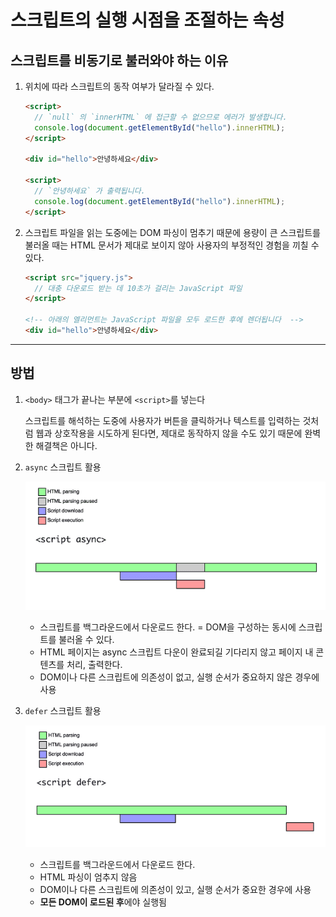 # 스크립트의 실행 시점을 조절하는 속성

##  스크립트를 비동기로 불러와야 하는 이유

1. 위치에 따라 스크립트의 동작 여부가 달라질 수 있다.

    ```html
    <script>
      // `null` 의 `innerHTML` 에 접근할 수 없으므로 에러가 발생합니다.
      console.log(document.getElementById("hello").innerHTML);
    </script>
    
    <div id="hello">안녕하세요</div>
    
    <script>
      // `안녕하세요` 가 출력됩니다.
      console.log(document.getElementById("hello").innerHTML);
    </script>
    ```

2. 스크립트 파일을 읽는 도중에는 DOM 파싱이 멈추기 때문에 용량이 큰 스크립트를 불러올 때는 HTML 문서가 제대로 보이지 않아 사용자의 부정적인 경험을 끼칠 수 있다.

    ```html
    <script src="jquery.js">
      // 대충 다운로드 받는 데 10초가 걸리는 JavaScript 파일
    </script>
    
    <!-- 아래의 엘리먼트는 JavaScript 파일을 모두 로드한 후에 렌더됩니다  -->
    <div id="hello">안녕하세요</div>
    ```

<hr>

##  방법

1. `<body>` 태그가 끝나는 부분에 `<script>`를 넣는다

   스크립트를 해석하는 도중에 사용자가 버튼을 클릭하거나 텍스트를 입력하는 것처럼 웹과 상호작용을 시도하게 된다면, 제대로 동작하지 않을 수도 있기 때문에 완벽한 해결책은 아니다.

2. `async` 스크립트 활용

   ![Untitled](../../assets/HTML/async_script_time.png)

    - 스크립트를 백그라운드에서 다운로드 한다. = DOM을 구성하는 동시에 스크립트를 불러올 수 있다.
    - HTML 페이지는 async 스크립트 다운이 완료되길 기다리지 않고 페이지 내 콘텐츠를 처리, 출력한다.
    - DOM이나 다른 스크립트에 의존성이 없고, 실행 순서가 중요하지 않은 경우에 사용
3. `defer` 스크립트 활용

   ![Untitled](../../assets/HTML/defer_script_time.png)

    - 스크립트를 백그라운드에서 다운로드 한다.
    - HTML 파싱이 엄추지 않음
    - DOM이나 다른 스크립트에 의존성이 있고, 실행 순서가 중요한 경우에 사용
    - **모든 DOM이 로드된 후**에야 실행됨